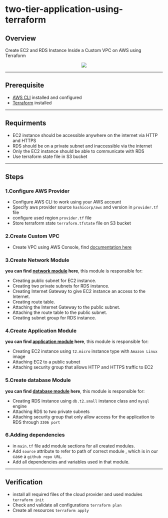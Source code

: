 # two-tier-application-using-terraform
## Overview
Create EC2 and RDS Instance Inside a Custom VPC on AWS using Terraform
<div align="center">
<img src="https://user-images.githubusercontent.com/47721226/222971471-8fee3398-2897-4dc3-a86e-edb92795507e.png">
</div>

---

## Prerequisite
* [AWS CLI](https://docs.aws.amazon.com/cli/latest/userguide/getting-started-install.html) installed and configured
* [Terraform](https://developer.hashicorp.com/terraform/downloads) installed
---

## Requirments
* EC2 instance should be accessible anywhere on the internet via HTTP and HTTPS
* RDS should be on a private subnet and inaccessible via the internet
* Only the EC2 instance should be able to communicate with RDS
* Use terraform state file in S3 bucket
---
## Steps

### 1.Configure AWS Provider 
* Configure AWS CLI to work using your AWS account
* Specify aws provider source `hashicorp/aws` and version in `provider.tf` file
* configure used region `provider.tf` file
* Store terraform state `terraform.tfstate` file on S3 bucket


### 2.Create Custom VPC
* Create VPC using AWS Console, find [documentation here](https://docs.aws.amazon.com/vpc/latest/userguide/working-with-vpcs.html#create-vpc-vpc-only)


### 3.Create Network Module
**you can find [network module](https://github.com/MariamGad/terraform-network-module) here**, this module is responsible for:
* Creating public subnet for EC2 instance.
* Creating two private subnets for RDS instance.
* Creating Internet Gateway to give EC2 instance an access to the Internet.
* Creating route table.
* Attaching the Internet Gateway to the public subnet.
* Attaching the route table to the public subnet.
* Creating subnet group for RDS instance.


### 4.Create Application Module 
**you can find [application module](https://github.com/MariamGad/terraform-application-module) here**, this module is responsible for:
* Creating EC2 instance using `t2.micro` instance type with `Amazon Linux` image
* Attaching EC2 to a public subnet 
* Attaching security group that allows HTTP and HTTPS traffic to EC2 


### 5.Create database Module
**you can find [database module](https://github.com/MariamGad/terraform-database-module) here**, this module is responsible for:
* Creating RDS instance using `db.t2.small` instance class and `mysql` engine
* Attaching RDS to two private subnets
* Attaching security group that only allow access for the application to RDS through `3306 port`


### 6.Adding dependencies
* in `main.tf` file add module sections for all created modules.
* Add `source` attribute to refer to path of correct module , which is in our case a `github repo URL`.
* Add all dependencies and variables used in that module.

---
## Verification
* install all required files of the cloud provider and used modules `terraform init`
* Check and validate all configurations `terraform plan`
* Create all resources `terraform apply`
